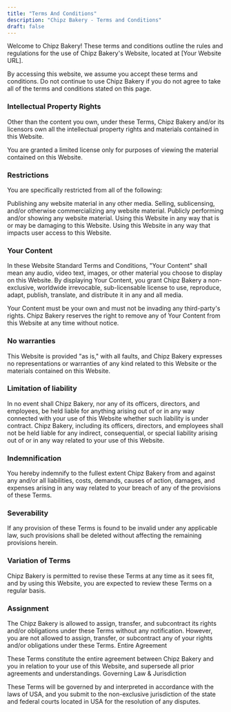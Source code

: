 ```yaml
---
title: "Terms And Conditions"
description: "Chipz Bakery - Terms and Conditions"
draft: false
---
```


Welcome to Chipz Bakery! These terms and conditions outline the rules and regulations for the use of Chipz Bakery's Website, located at [Your Website URL].

By accessing this website, we assume you accept these terms and conditions. Do not continue to use Chipz Bakery if you do not agree to take all of the terms and conditions stated on this page.

### Intellectual Property Rights

Other than the content you own, under these Terms, Chipz Bakery and/or its licensors own all the intellectual property rights and materials contained in this Website.

You are granted a limited license only for purposes of viewing the material contained on this Website.

### Restrictions

You are specifically restricted from all of the following:

Publishing any website material in any other media.
Selling, sublicensing, and/or otherwise commercializing any website material.
Publicly performing and/or showing any website material.
Using this Website in any way that is or may be damaging to this Website.
Using this Website in any way that impacts user access to this Website.

### Your Content

In these Website Standard Terms and Conditions, "Your Content" shall mean any audio, video text, images, or other material you choose to display on this Website. By displaying Your Content, you grant Chipz Bakery a non-exclusive, worldwide irrevocable, sub-licensable license to use, reproduce, adapt, publish, translate, and distribute it in any and all media.

Your Content must be your own and must not be invading any third-party's rights. Chipz Bakery reserves the right to remove any of Your Content from this Website at any time without notice.

### No warranties

This Website is provided "as is," with all faults, and Chipz Bakery expresses no representations or warranties of any kind related to this Website or the materials contained on this Website.

### Limitation of liability

In no event shall Chipz Bakery, nor any of its officers, directors, and employees, be held liable for anything arising out of or in any way connected with your use of this Website whether such liability is under contract. Chipz Bakery, including its officers, directors, and employees shall not be held liable for any indirect, consequential, or special liability arising out of or in any way related to your use of this Website.

### Indemnification

You hereby indemnify to the fullest extent Chipz Bakery from and against any and/or all liabilities, costs, demands, causes of action, damages, and expenses arising in any way related to your breach of any of the provisions of these Terms.

### Severability

If any provision of these Terms is found to be invalid under any applicable law, such provisions shall be deleted without affecting the remaining provisions herein.

### Variation of Terms

Chipz Bakery is permitted to revise these Terms at any time as it sees fit, and by using this Website, you are expected to review these Terms on a regular basis.

### Assignment

The Chipz Bakery is allowed to assign, transfer, and subcontract its rights and/or obligations under these Terms without any notification. However, you are not allowed to assign, transfer, or subcontract any of your rights and/or obligations under these Terms.
Entire Agreement

These Terms constitute the entire agreement between Chipz Bakery and you in relation to your use of this Website, and supersede all prior agreements and understandings.
Governing Law & Jurisdiction

These Terms will be governed by and interpreted in accordance with the laws of USA, and you submit to the non-exclusive jurisdiction of the state and federal courts located in USA for the resolution of any disputes.
